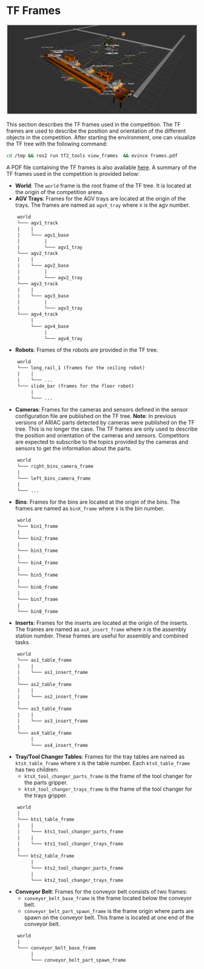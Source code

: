 # TF Frames


![](../images/FRAMES.png)


This section describes the TF frames used in the competition. The TF frames are used to describe the position and orientation of the different objects in the competition. After starting the environment, one can visualize the TF tree with the following command:

```bash
cd /tmp && ros2 run tf2_tools view_frames  && evince frames.pdf
```

A PDF file containing the TF frames is also available [here](../images/frames.pdf). A summary of the TF frames used in the competition is provided below:

* **World**: The `world` frame is the root frame of the TF tree. It is located at the origin of the competition arena.
* **AGV Trays**: Frames for the AGV trays  are located at the origin of the trays. The frames are named as `agvX_tray` where `X` is the agv number.

```
    world
    └─── agv1_track
    |    |
    |    └─── agv1_base
    |         |
    |         └─── agv1_tray
    └─── agv2_track
    |    |
    |    └─── agv2_base
    |         |
    |         └─── agv2_tray
    └─── agv3_track
    |    |
    |    └─── agv3_base
    |         |
    |         └─── agv3_tray
    └─── agv4_track
         |
         └─── agv4_base
              |
              └─── agv4_tray
```

* **Robots**: Frames of the robots are provided in the TF tree.

```
    world
    └─── long_rail_1 (frames for the ceiling robot)
    |    |
    |    └─── ...
    └─── slide_bar (frames for the floor robot)
         |
         └─── ...
```

* **Cameras**: Frames for the cameras and sensors defined in the sensor configuration file are published on the TF tree. **Note**: In previous versions of ARIAC parts detected by cameras were published on the TF tree. This is no longer the case. The TF frames are only used to describe the position and orientation of the cameras and sensors. Competitors are expected to subscribe to the topics provided by the cameras and sensors to get the information about the parts.

```
    world
    └─── right_bins_camera_frame
    |
    └─── left_bins_camera_frame
    | 
    └─── ...
```

* **Bins**: Frames for the bins are located at the origin of the bins. The frames are named as `binX_frame` where `X` is the bin number.

```
    world
    └─── bin1_frame
    |
    └─── bin2_frame
    |
    └─── bin3_frame
    |
    └─── bin4_frame
    |
    └─── bin5_frame
    |
    └─── bin6_frame
    |
    └─── bin7_frame
    |
    └─── bin8_frame
```

* **Inserts**: Frames for the inserts are located at the origin of the inserts. The frames are named as `asX_insert_frame` where `X` is the assembly station number. These frames are useful for assembly and combined tasks.

```
    world
    └─── as1_table_frame
    |    |
    |    └─── as1_insert_frame
    |
    └─── as2_table_frame
    |    |
    |    └─── as2_insert_frame
    |
    └─── as3_table_frame
    |    |
    |    └─── as3_insert_frame
    |
    └─── as4_table_frame
         |
         └─── as4_insert_frame
```

* **Tray/Tool Changer Tables**: Frames for the tray tables are  named as `ktsX_table_frame` where `X` is the table number. Each `ktsX_table_frame` has two children:
  * `ktsX_tool_changer_parts_frame` is the frame of the tool changer for the parts gripper.
  * `ktsX_tool_changer_trays_frame` is the frame of the tool changer for the trays gripper.

```
    world
    |
    └─── kts1_table_frame
    |    |
    |    └─── kts1_tool_changer_parts_frame
    |    |
    |    └─── kts1_tool_changer_trays_frame
    |
    └─── kts2_table_frame
         |
         └─── kts2_tool_changer_parts_frame
         |
         └─── kts2_tool_changer_trays_frame
```

* **Conveyor Belt**: Frames for the conveyor belt consists of two frames:
  * `conveyor_belt_base_frame` is the frame located below the conveyor belt.
  * `conveyor_belt_part_spawn_frame` is the frame origin where parts are spawn on the conveyor belt. This frame is located at one end of the conveyor belt.

```
    world
    |
    └─── conveyor_belt_base_frame
         |
         └─── conveyor_belt_part_spawn_frame
```